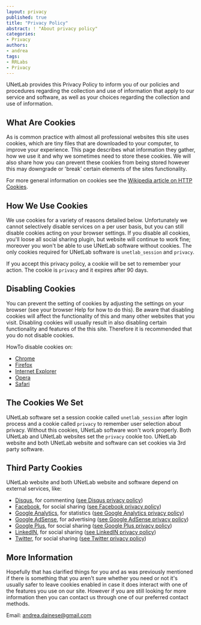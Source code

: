 ```yaml
---
layout: privacy
published: true
title: "Privacy Policy"
abstract: ! "About privacy policy"
categories:
- Privacy
authors:
- andrea
tags:
- RRLabs
- Privacy
---
```

UNetLab provides this Privacy Policy to inform you of our policies and procedures regarding the collection and use of information that apply to our service and software, as well as your choices regarding the collection and use of information.

## What Are Cookies

As is common practice with almost all professional websites this site uses cookies, which are tiny files that are downloaded to your computer, to improve your experience. This page describes what information they gather, how we use it and why we sometimes need to store these cookies. We will also share how you can prevent these cookies from being stored however this may downgrade or 'break' certain elements of the sites functionality.

For more general information on cookies see the [Wikipedia article on HTTP Cookies](http://en.wikipedia.org/wiki/HTTP_cookie "Wikipedia article on HTTP Cookies").

## How We Use Cookies

We use cookies for a variety of reasons detailed below. Unfortunately we cannot selectively disable services on a per user basis, but you can still disable cookies acting on your browser settings. If you disable all cookies, you'll loose all social sharing plugin, but website will continue to work fine; moreover you won't be able to use UNetLab software without cookies.
The only cookies required for UNetLab software is `unetlab_session` and `privacy`.

If you accept this privacy policy, a cookie will be set to remember your action. The cookie is `privacy` and it expires after 90 days.

## Disabling Cookies

You can prevent the setting of cookies by adjusting the settings on your browser (see your browser Help for how to do this). Be aware that disabling cookies will affect the functionality of this and many other websites that you visit. Disabling cookies will usually result in also disabling certain functionality and features of the this site. Therefore it is recommended that you do not disable cookies.

HowTo disable cookies on:

* [Chrome](https://support.google.com/accounts/answer/61416 "HowTo disable cookies on Chrome")
* [Firefox](https://support.mozilla.org/en-US/kb/enable-and-disable-cookies-website-preferences "HowTo disable cookies on Firefox")
* [Internet Explorer](http://windows.microsoft.com/en-us/windows-vista/block-or-allow-cookies "HowTo disable cookies on Internet Explorer")
* [Opera](http://www.opera.com/help/tutorials/security/privacy/ "HowTo disable cookies on Opera")
* [Safari](https://support.apple.com/kb/PH17191 "HowTo disable cookies on Safari")

## The Cookies We Set

UNetLab software set a session cookie called `unetlab_session` after login process and a cookie called `privacy` to remember user selection about privacy. Without this cookies, UNetLab software won't work properly. Both UNetLab and UNetLab websites set the `privacy` cookie too.
UNetLab website and both UNetLab website and software can set cookies via 3rd party software.

## Third Party Cookies

UNetLab website and both UNetLab website and software depend on external services, like:

* [Disqus](https://www.disqus.com/ "Disqus"), for commenting ([see Disqus privacy policy](https://help.disqus.com/customer/portal/articles/466259-privacy-policy "See Disqus privacy policy"))
* [Facebook](https://www.facebook.com/ "Facebook"), for social sharing ([see Facebook privacy policy](https://www.facebook.com/policy.php "See Facebook privacy policy"))
* [Google Analytics](https://www.google.com/analytics/ "Google Analytics"), for statistics ([see Google Analytics privacy policy](http://www.google.com/intl/ien_ALL/analytics/learn/privacy.html "See Google Analytics privacy policy"))
* [Google AdSense](http://www.google.com/adsense/start/ "Google AdSense"), for advertising ([see Google AdSense privacy policy](https://support.google.com/adsense/answer/1348695 "See Google AdSense privacy policy"))
* [Google Plus](https://plus.google.com "Google Plus"), for social sharing ([see Google Plus privacy policy](https://www.google.com/+/policy/pagesterm.html "See Google Plus privacy policy"))
* [LinkedIN](https://www.linkedin.com/ "LinkedIN"), for social sharing ([see LinkedIN privacy policy](https://www.linkedin.com/legal/privacy-policy "See LinkedIN privacy policy"))
* [Twitter](https://twitter.com/ "Twitter"), for social sharing ([see Twitter privacy policy](https://twitter.com/privacy "See Twitter privacy policy"))

## More Information

Hopefully that has clarified things for you and as was previously mentioned if there is something that you aren't sure whether you need or not it's usually safer to leave cookies enabled in case it does interact with one of the features you use on our site. However if you are still looking for more information then you can contact us through one of our preferred contact methods.

Email: [andrea.dainese@gmail.com](mailto:andrea.dainese@gmail.com?subject=PRIVACY "Contact me")

